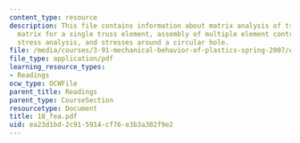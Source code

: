 ```yaml
---
content_type: resource
description: This file contains information about matrix analysis of trusses, Sti?ness
  matrix for a single truss element, assembly of multiple element contributions, general
  stress analysis, and stresses around a circular hole.
file: /media/courses/3-91-mechanical-behavior-of-plastics-spring-2007/ea23d1bd2c915914cf76e3b3a302f9e2_18_fea.pdf
file_type: application/pdf
learning_resource_types:
- Readings
ocw_type: OCWFile
parent_title: Readings
parent_type: CourseSection
resourcetype: Document
title: 18_fea.pdf
uid: ea23d1bd-2c91-5914-cf76-e3b3a302f9e2
---
```

